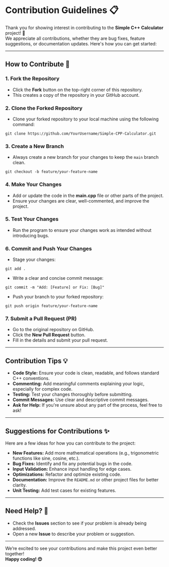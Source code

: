 <h1>Contribution Guidelines 📋</h1>

<p>Thank you for showing interest in contributing to the <strong>Simple C++ Calculator</strong> project! 🎉<br> 
We appreciate all contributions, whether they are bug fixes, feature suggestions, or documentation updates. Here's how you can get started:</p>

<hr>

<h2>How to Contribute 🚀</h2>

<h3>1. Fork the Repository</h3>
<ul>
  <li>Click the <strong>Fork</strong> button on the top-right corner of this repository.</li>
  <li>This creates a copy of the repository in your GitHub account.</li>
</ul>

<h3>2. Clone the Forked Repository</h3>
<ul>
  <li>Clone your forked repository to your local machine using the following command:</li>
</ul>

<pre><code>git clone https://github.com/YourUsername/Simple-CPP-Calculator.git</code></pre>

<h3>3. Create a New Branch</h3>
<ul>
  <li>Always create a new branch for your changes to keep the <code>main</code> branch clean.</li>
</ul>

<pre><code>git checkout -b feature/your-feature-name</code></pre>

<h3>4. Make Your Changes</h3>
<ul>
  <li>Add or update the code in the <strong>main.cpp</strong> file or other parts of the project.</li>
  <li>Ensure your changes are clear, well-commented, and improve the project.</li>
</ul>

<h3>5. Test Your Changes</h3>
<ul>
  <li>Run the program to ensure your changes work as intended without introducing bugs.</li>
</ul>

<h3>6. Commit and Push Your Changes</h3>
<ul>
  <li>Stage your changes:</li>
</ul>

<pre><code>git add .</code></pre>

<ul>
  <li>Write a clear and concise commit message:</li>
</ul>

<pre><code>git commit -m "Add: [Feature] or Fix: [Bug]"</code></pre>

<ul>
  <li>Push your branch to your forked repository:</li>
</ul>

<pre><code>git push origin feature/your-feature-name</code></pre>

<h3>7. Submit a Pull Request (PR)</h3>
<ul>
  <li>Go to the original repository on GitHub.</li>
  <li>Click the <strong>New Pull Request</strong> button.</li>
  <li>Fill in the details and submit your pull request.</li>
</ul>

<hr>

<h2>Contribution Tips 💡</h2>
<ul>
  <li><strong>Code Style:</strong> Ensure your code is clean, readable, and follows standard C++ conventions.</li>
  <li><strong>Commenting:</strong> Add meaningful comments explaining your logic, especially for complex code.</li>
  <li><strong>Testing:</strong> Test your changes thoroughly before submitting.</li>
  <li><strong>Commit Messages:</strong> Use clear and descriptive commit messages.</li>
  <li><strong>Ask for Help:</strong> If you're unsure about any part of the process, feel free to ask!</li>
</ul>

<hr>

<h2>Suggestions for Contributions ✨</h2>
<p>Here are a few ideas for how you can contribute to the project:</p>
<ul>
  <li><strong>New Features:</strong> Add more mathematical operations (e.g., trigonometric functions like sine, cosine, etc.).</li>
  <li><strong>Bug Fixes:</strong> Identify and fix any potential bugs in the code.</li>
  <li><strong>Input Validation:</strong> Enhance input handling for edge cases.</li>
  <li><strong>Optimizations:</strong> Refactor and optimize existing code.</li>
  <li><strong>Documentation:</strong> Improve the <code>README.md</code> or other project files for better clarity.</li>
  <li><strong>Unit Testing:</strong> Add test cases for existing features.</li>
</ul>

<hr>

<h2>Need Help? 🤔</h2>
<ul>
  <li>Check the <strong>Issues</strong> section to see if your problem is already being addressed.</li>
  <li>Open a new <strong>Issue</strong> to describe your problem or suggestion.</li>
</ul>

<hr>

<p>We’re excited to see your contributions and make this project even better together!<br>
<strong>Happy coding! 😊</strong></p>
